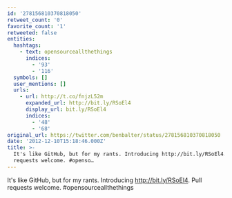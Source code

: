 ```yaml
---
id: '278156810370818050'
retweet_count: '0'
favorite_count: '1'
retweeted: false
entities:
  hashtags:
    - text: opensourceallthethings
      indices:
        - '93'
        - '116'
  symbols: []
  user_mentions: []
  urls:
    - url: http://t.co/fnjzL52m
      expanded_url: http://bit.ly/RSoEl4
      display_url: bit.ly/RSoEl4
      indices:
        - '48'
        - '68'
original_url: https://twitter.com/benbalter/status/278156810370818050
date: '2012-12-10T15:18:46.000Z'
title: >-
  It's like GitHub, but for my rants. Introducing http://bit.ly/RSoEl4. Pull
  requests welcome. #openso…
---
```


It's like GitHub, but for my rants. Introducing http://bit.ly/RSoEl4. Pull requests welcome. #opensourceallthethings
